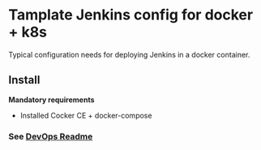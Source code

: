 # Tamplate Jenkins config for docker + k8s

Typical configuration needs for deploying Jenkins in a docker container.


## Install

__Mandatory requirements__
- Installed Cocker CE + docker-compose

### See  [DevOps Readme](other_file.md)




